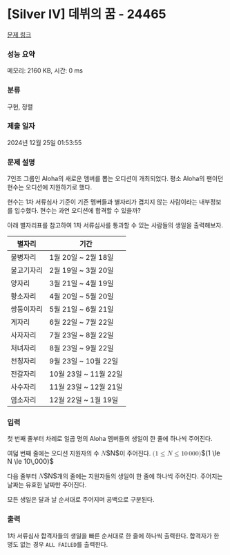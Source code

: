 # [Silver IV] 데뷔의 꿈 - 24465 

[문제 링크](https://www.acmicpc.net/problem/24465) 

### 성능 요약

메모리: 2160 KB, 시간: 0 ms

### 분류

구현, 정렬

### 제출 일자

2024년 12월 25일 01:53:55

### 문제 설명

<p>7인조 그룹인 Aloha의 새로운 멤버를 뽑는 오디션이 개최되었다. 평소 Aloha의 팬이던 현수는 오디션에 지원하기로 했다.</p>

<p>현수는 1차 서류심사 기준이 기존 멤버들과 별자리가 겹치지 않는 사람이라는 내부정보를 입수했다. 현수는 과연 오디션에 합격할 수 있을까?</p>

<p>아래 별자리표를 참고하여 1차 서류심사를 통과할 수 있는 사람들의 생일을 출력해보자.</p>

<table class="table table-bordered th-center td-center table-center-40">
	<thead>
		<tr>
			<th scope="col">별자리</th>
			<th scope="col">기간</th>
		</tr>
	</thead>
	<tbody>
		<tr>
			<td>물병자리</td>
			<td>1월 20일 ~ 2월 18일</td>
		</tr>
		<tr>
			<td>물고기자리</td>
			<td>2월 19일 ~ 3월 20일</td>
		</tr>
		<tr>
			<td>양자리</td>
			<td>3월 21일 ~ 4월 19일</td>
		</tr>
		<tr>
			<td>황소자리</td>
			<td>4월 20일 ~ 5월 20일</td>
		</tr>
		<tr>
			<td>쌍둥이자리</td>
			<td>5월 21일 ~ 6월 21일</td>
		</tr>
		<tr>
			<td>게자리</td>
			<td>6월 22일 ~ 7월 22일</td>
		</tr>
		<tr>
			<td>사자자리</td>
			<td>7월 23일 ~ 8월 22일</td>
		</tr>
		<tr>
			<td>처녀자리</td>
			<td>8월 23일 ~ 9월 22일</td>
		</tr>
		<tr>
			<td>천칭자리</td>
			<td>9월 23일 ~ 10월 22일</td>
		</tr>
		<tr>
			<td>전갈자리</td>
			<td>10월 23일 ~ 11월 22일</td>
		</tr>
		<tr>
			<td>사수자리</td>
			<td>11월 23일 ~ 12월 21일</td>
		</tr>
		<tr>
			<td>염소자리</td>
			<td>12월 22일 ~ 1월 19일</td>
		</tr>
	</tbody>
</table>

### 입력 

 <p>첫 번째 줄부터 차례로 일곱 명의 Aloha 멤버들의 생일이 한 줄에 하나씩 주어진다.</p>

<p>여덟 번째 줄에는 오디션 지원자의 수 <mjx-container class="MathJax" jax="CHTML" style="font-size: 109%; position: relative;"><mjx-math class="MJX-TEX" aria-hidden="true"><mjx-mi class="mjx-i"><mjx-c class="mjx-c1D441 TEX-I"></mjx-c></mjx-mi></mjx-math><mjx-assistive-mml unselectable="on" display="inline"><math xmlns="http://www.w3.org/1998/Math/MathML"><mi>N</mi></math></mjx-assistive-mml><span aria-hidden="true" class="no-mathjax mjx-copytext">$N$</span></mjx-container>이 주어진다. <mjx-container class="MathJax" jax="CHTML" style="font-size: 109%; position: relative;"><mjx-math class="MJX-TEX" aria-hidden="true"><mjx-mo class="mjx-n"><mjx-c class="mjx-c28"></mjx-c></mjx-mo><mjx-mn class="mjx-n"><mjx-c class="mjx-c31"></mjx-c></mjx-mn><mjx-mo class="mjx-n" space="4"><mjx-c class="mjx-c2264"></mjx-c></mjx-mo><mjx-mi class="mjx-i" space="4"><mjx-c class="mjx-c1D441 TEX-I"></mjx-c></mjx-mi><mjx-mo class="mjx-n" space="4"><mjx-c class="mjx-c2264"></mjx-c></mjx-mo><mjx-mn class="mjx-n" space="4"><mjx-c class="mjx-c31"></mjx-c><mjx-c class="mjx-c30"></mjx-c></mjx-mn><mjx-mstyle><mjx-mspace style="width: 0.167em;"></mjx-mspace></mjx-mstyle><mjx-mn class="mjx-n"><mjx-c class="mjx-c30"></mjx-c><mjx-c class="mjx-c30"></mjx-c><mjx-c class="mjx-c30"></mjx-c></mjx-mn><mjx-mo class="mjx-n"><mjx-c class="mjx-c29"></mjx-c></mjx-mo></mjx-math><mjx-assistive-mml unselectable="on" display="inline"><math xmlns="http://www.w3.org/1998/Math/MathML"><mo stretchy="false">(</mo><mn>1</mn><mo>≤</mo><mi>N</mi><mo>≤</mo><mn>10</mn><mstyle scriptlevel="0"><mspace width="0.167em"></mspace></mstyle><mn>000</mn><mo stretchy="false">)</mo></math></mjx-assistive-mml><span aria-hidden="true" class="no-mathjax mjx-copytext">$(1 \le N \le 10\,000)$</span> </mjx-container></p>

<p>다음 줄부터 <mjx-container class="MathJax" jax="CHTML" style="font-size: 109%; position: relative;"><mjx-math class="MJX-TEX" aria-hidden="true"><mjx-mi class="mjx-i"><mjx-c class="mjx-c1D441 TEX-I"></mjx-c></mjx-mi></mjx-math><mjx-assistive-mml unselectable="on" display="inline"><math xmlns="http://www.w3.org/1998/Math/MathML"><mi>N</mi></math></mjx-assistive-mml><span aria-hidden="true" class="no-mathjax mjx-copytext">$N$</span></mjx-container>개의 줄에는 지원자들의 생일이 한 줄에 하나씩 주어진다. 주어지는 날짜는 유효한 날짜만 주어진다.</p>

<p>모든 생일은 달과 날 순서대로 주어지며 공백으로 구분된다.</p>

### 출력 

 <p>1차 서류심사 합격자들의 생일을 빠른 순서대로 한 줄에 하나씩 출력한다. 합격자가 한 명도 없는 경우 <code>ALL FAILED</code>를 출력한다.</p>

